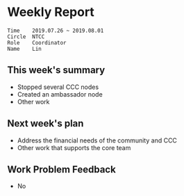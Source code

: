 # Weekly Report 
```
Time	2019.07.26 ~ 2019.08.01
Circle	NTCC
Role	Coordinator
Name	Lin
```
## This week's summary
- Stopped several CCC nodes
- Created an ambassador node
- Other work
## Next week's plan
- Address the financial needs of the community and CCC
- Other work that supports the core team
## Work Problem Feedback
- No